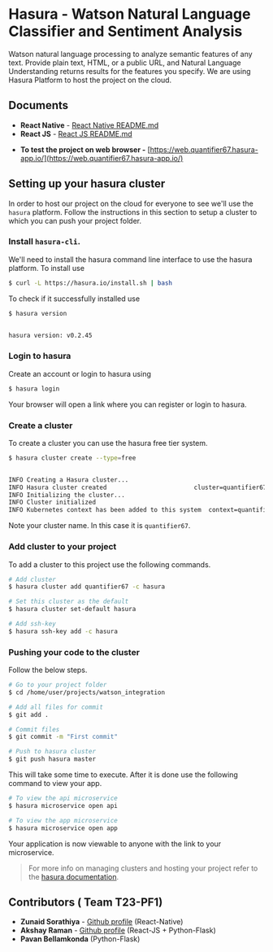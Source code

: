 # Hasura - Watson Natural Language Classifier and Sentiment Analysis

Watson natural language processing to analyze semantic features of any text. Provide plain text, HTML, or a public URL, and Natural Language Understanding returns results for the features you specify. We are using Hasura Platform to host the project on the cloud.


## Documents

* **React Native** - [React Native README.md](https://github.com/AkshayRaman97/watson_integration/blob/master/React-Native/README.md) 
* **React JS** - [React JS README.md](https://github.com/AkshayRaman97/watson_integration/blob/master/microservices/web/app/README-ReactJS.md) 
- **To test the project on web browser -** [https://web.quantifier67.hasura-app.io/](https://web.quantifier67.hasura-app.io/) 

## Setting up your hasura cluster

In order to host our project on the cloud for everyone to see we'll use the `hasura` platform.
Follow the instructions in this section to setup a cluster to which you can push your project folder.

### Install `hasura-cli`.

We'll need to install the hasura command line interface to use the hasura platform. To install use

```bash
$ curl -L https://hasura.io/install.sh | bash
```

To check if it successfully installed use

```bash
$ hasura version


hasura version: v0.2.45
```

### Login to hasura

Create an account or login to hasura using

```bash
$ hasura login
```
Your browser will open a link where you can register or login to hasura.

### Create a cluster

To create a cluster you can use the hasura free tier system.

```bash
$ hasura cluster create --type=free


INFO Creating a Hasura cluster...
INFO Hasura cluster created                        cluster=quantifier67
INFO Initializing the cluster...
INFO Cluster initialized
INFO Kubernetes context has been added to this system  context=quantifier67
```

Note your cluster name. In this case it is `quantifier67`.

### Add cluster to your project

To add a cluster to this project use the following commands.

```bash
# Add cluster
$ hasura cluster add quantifier67 -c hasura

# Set this cluster as the default
$ hasura cluster set-default hasura

# Add ssh-key
$ hasura ssh-key add -c hasura
```

### Pushing your code to the cluster

Follow the below steps.

```bash
# Go to your project folder
$ cd /home/user/projects/watson_integration

# Add all files for commit
$ git add .

# Commit files
$ git commit -m "First commit"

# Push to hasura cluster
$ git push hasura master
```
This will take some time to execute. After it is done use the following command to view your app.

```bash
# To view the api microservice
$ hasura microservice open api

# To view the app microservice
$ hasura microservice open app
```
Your application is now viewable to anyone with the link to your microservice.

>For more info on managing clusters and hosting your project refer to the [hasura documentation](https://docs.hasura.io/0.15/manual/cluster/index.html).

## Contributors ( Team T23-PF1)
* **Zunaid Sorathiya** - [Github profile](https://github.com/zedunaid) (React-Native)
* **Akshay Raman** - [Github profile](https://github.com/AkshayRaman97) (React-JS + Python-Flask)
* **Pavan Bellamkonda** (Python-Flask)
